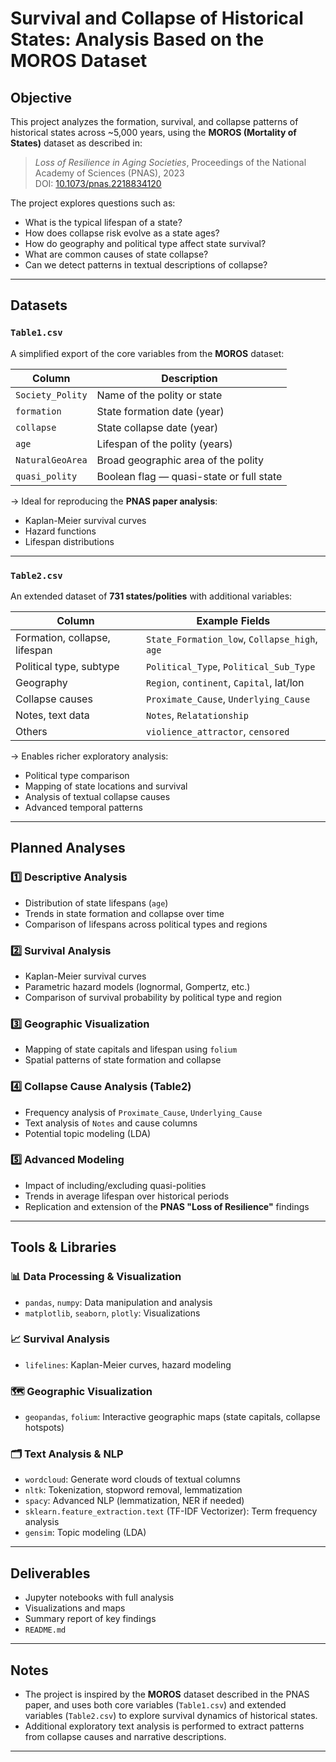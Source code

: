 # Survival and Collapse of Historical States: Analysis Based on the MOROS Dataset

## Objective

This project analyzes the formation, survival, and collapse patterns of historical states across ~5,000 years, using the **MOROS (Mortality of States)** dataset as described in:

> *Loss of Resilience in Aging Societies*, Proceedings of the National Academy of Sciences (PNAS), 2023  
> DOI: [10.1073/pnas.2218834120](https://doi.org/10.1073/pnas.2218834120)

The project explores questions such as:

- What is the typical lifespan of a state?
- How does collapse risk evolve as a state ages?
- How do geography and political type affect state survival?
- What are common causes of state collapse?
- Can we detect patterns in textual descriptions of collapse?

---

## Datasets

### `Table1.csv`

A simplified export of the core variables from the **MOROS** dataset:

| Column          | Description                              |
|-----------------|------------------------------------------|
| `Society_Polity` | Name of the polity or state               |
| `formation`      | State formation date (year)               |
| `collapse`       | State collapse date (year)                |
| `age`            | Lifespan of the polity (years)            |
| `NaturalGeoArea` | Broad geographic area of the polity       |
| `quasi_polity`   | Boolean flag — quasi-state or full state  |

→ Ideal for reproducing the **PNAS paper analysis**:
- Kaplan-Meier survival curves
- Hazard functions
- Lifespan distributions

---

### `Table2.csv`

An extended dataset of **731 states/polities** with additional variables:

| Column                   | Example Fields |
|--------------------------|----------------|
| Formation, collapse, lifespan | `State_Formation_low`, `Collapse_high`, `age` |
| Political type, subtype       | `Political_Type`, `Political_Sub_Type` |
| Geography                    | `Region`, `continent`, `Capital`, lat/lon |
| Collapse causes              | `Proximate_Cause`, `Underlying_Cause` |
| Notes, text data             | `Notes`, `Relatationship` |
| Others                       | `violience_attractor`, `censored` |

→ Enables richer exploratory analysis:
- Political type comparison
- Mapping of state locations and survival
- Analysis of textual collapse causes
- Advanced temporal patterns

---

## Planned Analyses

### 1️⃣ Descriptive Analysis

- Distribution of state lifespans (`age`)
- Trends in state formation and collapse over time
- Comparison of lifespans across political types and regions

### 2️⃣ Survival Analysis

- Kaplan-Meier survival curves
- Parametric hazard models (lognormal, Gompertz, etc.)
- Comparison of survival probability by political type and region

### 3️⃣ Geographic Visualization

- Mapping of state capitals and lifespan using `folium`
- Spatial patterns of state formation and collapse

### 4️⃣ Collapse Cause Analysis (Table2)

- Frequency analysis of `Proximate_Cause`, `Underlying_Cause`
- Text analysis of `Notes` and cause columns
- Potential topic modeling (LDA)

### 5️⃣ Advanced Modeling

- Impact of including/excluding quasi-polities
- Trends in average lifespan over historical periods
- Replication and extension of the **PNAS "Loss of Resilience"** findings

---

## Tools & Libraries

### 📊 Data Processing & Visualization

- `pandas`, `numpy`: Data manipulation and analysis
- `matplotlib`, `seaborn`, `plotly`: Visualizations

### 📈 Survival Analysis

- `lifelines`: Kaplan-Meier curves, hazard modeling

### 🗺️ Geographic Visualization

- `geopandas`, `folium`: Interactive geographic maps (state capitals, collapse hotspots)

### 🗂️ Text Analysis & NLP

- `wordcloud`: Generate word clouds of textual columns
- `nltk`: Tokenization, stopword removal, lemmatization
- `spacy`: Advanced NLP (lemmatization, NER if needed)
- `sklearn.feature_extraction.text` (TF-IDF Vectorizer): Term frequency analysis
- `gensim`: Topic modeling (LDA)

---

## Deliverables

- Jupyter notebooks with full analysis
- Visualizations and maps
- Summary report of key findings
- `README.md`

---

## Notes

- The project is inspired by the **MOROS** dataset described in the PNAS paper, and uses both core variables (`Table1.csv`) and extended variables (`Table2.csv`) to explore survival dynamics of historical states.
- Additional exploratory text analysis is performed to extract patterns from collapse causes and narrative descriptions.

---
